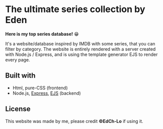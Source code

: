 # The ultimate series collection by Eden

**Here is my top series database!** 😁

It's a website/database inspired by IMDB with some series, that you can filter by category. The website is entirely rendered with a server created with Node.js / Express, and is using the template generator EJS to render every page. 

## Built with

- Html, pure-CSS (frontend)
- Node.js, [Express](https://expressjs.com/fr/), [EJS](https://ejs.co/) (backend)

## License

This website was made by me, please credit **©EdCh-Lo** if using it.

